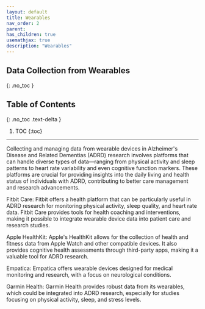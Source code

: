 ```yaml
---
layout: default
title: Wearables
nav_order: 2	
parent: 
has_children: true
usemathjax: true
description: "Wearables"
---
```

## Data Collection from Wearables
{: .no_toc }

## Table of Contents
{: .no_toc .text-delta }

1. TOC
{:toc}
---

Collecting and managing data from wearable devices in Alzheimer's Disease and Related Dementias (ADRD) research involves platforms that can handle diverse types of data—ranging from physical activity and sleep patterns to heart rate variability and even cognitive function markers. These platforms are crucial for providing insights into the daily living and health status of individuals with ADRD, contributing to better care management and research advancements. 

Fitbit Care: Fitbit offers a health platform that can be particularly useful in ADRD research for monitoring physical activity, sleep quality, and heart rate data. Fitbit Care provides tools for health coaching and interventions, making it possible to integrate wearable device data into patient care and research studies.

Apple HealthKit: Apple's HealthKit allows for the collection of health and fitness data from Apple Watch and other compatible devices. It also provides cognitive health assessments through third-party apps, making it a valuable tool for ADRD research.

Empatica: Empatica offers wearable devices designed for medical monitoring and research, with a focus on neurological conditions. 

Garmin Health: Garmin Health provides robust data from its wearables, which could be integrated into ADRD research, especially for studies focusing on physical activity, sleep, and stress levels.
